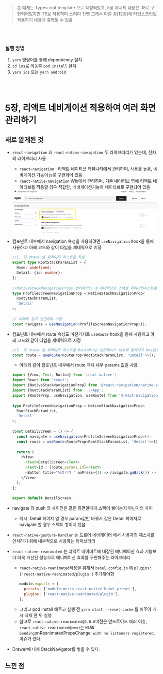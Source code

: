 > 본 예제는 Typescript template 으로 작성되었고, 5장 예시의 내용은 JS로 구현되어있지만 TS로 적용하며 스터디 진행
> 그래서 다른 장(12장)에 타입스크립트 적용하기 내용과 중복될 수 있음

<br/>

<br/>

### 실행 방법

1. `yarn` 명령어를 통해 dependency 설치
2. `cd ios`로 이동후 `pod install` 설치
3. `yarn ios` 또는 `yarn android`

<br/>
<br/>

# 5장, 리액트 네비게이션 적용하여 여러 화면 관리하기

## 새로 알게된 것

- `react-navigation` 과 `react-native-navigation` 두 라이브러리가 있는데, 전자의 라이브러리 사용

  - `react-navigation` : 리액트 네이티브 커뮤니티에서 관리하며, 사용률 높음, 네비게이션 기능이 js로 구현되어 있음
  - `react-native-navigation` Wix에서 관리하며, 기존 네이티브 앱에 리액트 네이티브를 적용할 경우 적합함, 네비게이션기능이 네이티브로 구현되어 있음

  <img src="../capture/differntLibrary.png" width="800">

  <br/>

- 컴포넌트 내부에서 navigation 속성을 사용하려면 `useNavigation` hook을 통해 사용하고 아래 코드와 같이 타입을 제네릭으로 지정

  ```typescript
  //1. 각 stack 별 파라미터 리스트를 작성
  export type RootStackParamList = {
    Home: undefined;
    Detail: {id: number};
  };

  //NativeStackNavigationProps 인터페이스 내 제네릭으로 스택별 파라미터리스트를 넣고 Record로 key 값을 받고 있으니 해당하는 key값 입력
  type ProfileScreenNavigationProp = NativeStackNavigationProp<
    RootStackParamList,
    'Detail'
  >;

  // 아래와 같이 선언하여 사용
  const navigate = useNavigation<ProfileScreenNavigationProp>();
  ```

- 컴포넌트 내부에서 route 속성도 마찬가지로 `useRoute` hook을 통해 사용하고 아래 코드와 같이 타입을 제네릭으로 지정

  ```typescript
  //1. 각 stack 별 파라미터 리스트를 RouteProp 인터페이스 내부에 입력하고 key값도 함께 입력
  const route = useRoute<RouteProp<RootStackParamList, 'Detail'>>();
  ```

  - 아래와 같이 컴포넌트 내부에서 route 객체 내부 params 값을 사용

  ```typescript
  import {View, Text, Button} from 'react-native';
  import React from 'react';
  import {NativeStackNavigationProp} from '@react-navigation/native-stack';
  import {RootStackParamList} from '../App';
  import {RouteProp, useNavigation, useRoute} from '@react-navigation/native';

  type ProfileScreenNavigationProp = NativeStackNavigationProp<
    RootStackParamList,
    'Detail'
  >;

  const DetailScreen = () => {
    const navigate = useNavigation<ProfileScreenNavigationProp>();
    const route = useRoute<RouteProp<RootStackParamList, 'Detail'>>();

    return (
      <View>
        <Text>DetailScreen</Text>
        <Text>id : {route.params.id}</Text>
        <Button title="뒤로가기 " onPress={() => navigate.goBack()} />
      </View>
    );
  };

  export default DetailScreen;
  ```

- navigate 와 push 의 차이점은 같은 화면일때에 스택이 쌓이는지 아닌지의 차이

  - 예시: Detail 페이지 일 경우 param값만 바꿔서 같은 Detail 페이지로 navigate 할 경우 스택이 쌓이지 않음

- `react-native-gesture-handler` 는 드로어 네비게이터 에서 사용자의 제스처를 인식하기 위해 내부적으로 사용하는 라이브러리
- `react-native-reanimated` 는 리액트 네이비트에 내장된 애니메이션 효과 기능보다 더욱 개선된 성능으로 애니메이션 효과를 구현해주는 라이브러리
  - `react-native-reanimated`적용을 위해서 `babel.config.js` 에 `plugins: ['react-native-reanimated/plugin']` 추가해야함
    ```javascript
    module.exports = {
      presets: ['module:metro-react-native-babel-preset'],
      plugins: ['react-native-reanimated/plugin'],
    };
    ```
  - 그리고 pod install 해주고 실행 전 `yarn start --reset-cache` 를 해주어 캐시 삭제 한 뒤 실행
  - 참고로 `react-native-reanimated@2.8.0`버전은 안드로이드 에러 이슈, `react-native-reanimated@next`는 `WARN Sending`onReanimatedPropsChange` with no listeners registered.`이슈가 있다.
- Drawer에 내에 StackNavigator를 쌓을 수 있다.

## 느낀 점
